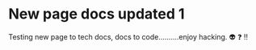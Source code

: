 # New page docs updated 1

Testing new page to tech docs, docs to code..........enjoy hacking. :alien: :question: :bangbang:
